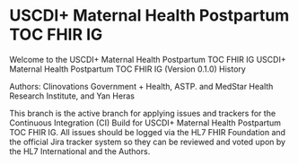 # USCDI+ Maternal Health Postpartum TOC FHIR IG

Welcome to the USCDI+ Maternal Health Postpartum TOC FHIR IG
USCDI+ Maternal Health Postpartum TOC FHIR IG (Version 0.1.0) History

Authors: Clinovations Government + Health, ASTP. and MedStar Health Research Institute, and Yan Heras

This branch is the active branch for applying issues and trackers for the Continuous Integration (CI) Build for USCDI+ Maternal Health Postpartum TOC FHIR IG. All issues should be logged via the HL7 FHIR Foundation and the official Jira tracker system so they can be reviewed and voted upon by the HL7 International and the Authors. 
